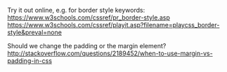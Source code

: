 

Try it out online, e.g. for border style keywords:
https://www.w3schools.com/cssref/pr_border-style.asp
https://www.w3schools.com/cssref/playit.asp?filename=playcss_border-style&preval=none

Should we change the padding or the margin element?
http://stackoverflow.com/questions/2189452/when-to-use-margin-vs-padding-in-css
